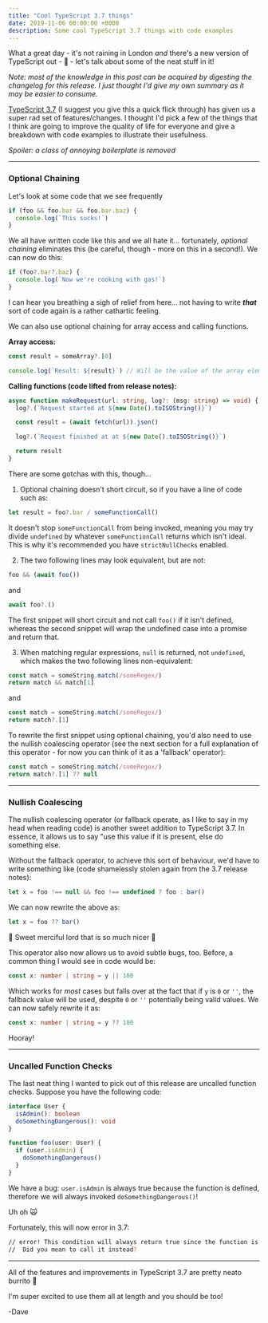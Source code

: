 ```yaml
---
title: "Cool TypeScript 3.7 things"
date: 2019-11-06 00:00:00 +0000
description: Some cool TypeScript 3.7 things with code examples
---
```


What a great day - it's not raining in London _and_ there's a new version of TypeScript out - 🎉 - let's talk about some of the neat stuff in it!

_Note: most of the knowledge in this post can be acquired by digesting the changelog for this release. I just thought I'd give my own summary as it may be easier to consume._

[TypeScript 3.7](https://www.typescriptlang.org/docs/handbook/release-notes/typescript-3-7.html) (I suggest you give this a quick flick through) has given us a super rad set of features/changes. I thought I'd pick a few of the things that I think are going to improve the quality of life for everyone and give a breakdown with code examples to illustrate their usefulness.

_Spoiler: a class of annoying boilerplate is removed_

---

### Optional Chaining

Let's look at some code that we see frequently

```typescript
if (foo && foo.bar && foo.bar.baz) {
  console.log(`This sucks!`)
}
```

We all have written code like this and we all hate it... fortunately, _optional chaining_ eliminates this (be careful, though - more on this in a second!). We can now do this:

```typescript
if (foo?.bar?.baz) {
  console.log(`Now we're cooking with gas!`)
}
```

I can hear you breathing a sigh of relief from here... not having to write _**that**_ sort of code again is a rather cathartic feeling.

We can also use optional chaining for array access and calling functions.

**Array access:**

```typescript
const result = someArray?.[0]

console.log(`Result: ${result}`) // Will be the value of the array element if someArray exists, else undefined.
```

**Calling functions (code lifted from release notes):**

```typescript
async function makeRequest(url: string, log?: (msg: string) => void) {
  log?.(`Request started at ${new Date().toISOString()}`)

  const result = (await fetch(url)).json()

  log?.(`Request finished at at ${new Date().toISOString()}`)

  return result
}
```

There are some gotchas with this, though...

1. Optional chaining doesn't short circuit, so if you have a line of code such as:

```typescript
let result = foo?.bar / someFunctionCall()
```

It doesn't stop `someFunctionCall` from being invoked, meaning you may try divide `undefined` by whatever `someFunctionCall` returns which isn't ideal. This is why it's recommended you have `strictNullChecks` enabled.

2. The two following lines may look equivalent, but are not:

```typescript
foo && (await foo())
```

and

```typescript
await foo?.()
```

The first snippet will short circuit and not call `foo()` if it isn't defined, whereas the second snippet will wrap the undefined case into a promise and return that.

3. When matching regular expressions, `null` is returned, not `undefined`, which makes the two following lines non-equivalent:

```typescript
const match = someString.match(/someRegex/)
return match && match[1]
```

and

```typescript
const match = someString.match(/someRegex/)
return match?.[1]
```

To rewrite the first snippet using optional chaining, you'd also need to use the nullish coalescing operator (see the next section for a full explanation of this operator - for now you can think of it as a 'fallback' operator):

```typescript
const match = someString.match(/someRegex/)
return match?.[1] ?? null
```

---

### Nullish Coalescing

The nullish coalescing operator (or fallback operate, as I like to say in my head when reading code) is another sweet addition to TypeScript 3.7. In essence, it allows us to say "use this value if it is present, else do something else.

Without the fallback operator, to achieve this sort of behaviour, we'd have to write something like (code shamelessly stolen again from the 3.7 release notes):

```typescript
let x = foo !== null && foo !== undefined ? foo : bar()
```

We can now rewrite the above as:

```typescript
let x = foo ?? bar()
```

🙏 Sweet merciful lord that is so much nicer 🙏

This operator also now allows us to avoid subtle bugs, too. Before, a common thing I would see in code would be:

```typescript
const x: number | string = y || 100
```

Which works for _most_ cases but falls over at the fact that if `y` is `0` or `''`, the fallback value will be used, despite `0` or `''` potentially being valid values. We can now safely rewrite it as:

```typescript
const x: number | string = y ?? 100
```

Hooray!

---

### Uncalled Function Checks

The last neat thing I wanted to pick out of this release are uncalled function checks. Suppose you have the following code:

```typescript
interface User {
  isAdmin(): boolean
  doSomethingDangerous(): void
}

function foo(user: User) {
  if (user.isAdmin) {
    doSomethingDangerous()
  }
}
```

We have a bug: `user.isAdmin` is always true because the function is defined, therefore we will always invoked `doSomethingDangerous()`!

Uh oh 🙀

Fortunately, this will now error in 3.7:

```bash
// error! This condition will always return true since the function is always defined.
//  Did you mean to call it instead?
```

---

All of the features and improvements in TypeScript 3.7 are pretty neato burrito 🌯

I'm super excited to use them all at length and you should be too!

-Dave
